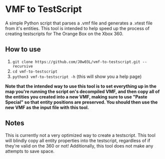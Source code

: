 # VMF to TestScript
A simple Python script that parses a .vmf file and generates a .vtest file from it's entities.
This tool is intended to help speed up the process of creating testscripts for The Orange Box on the Xbox 360.

## How to use
1. `git clone https://github.com/J0w03L/vmf-to-testscript.git --recursive`
2. `cd vmf-to-testscript`
3. `python3 vmf-to-testscript -h` (this will show you a help page)

**Note that the intended way to use this tool is to set everything up in the map you're running the script on's decompiled VMF, and then copy all of the entities you created into a new VMF, making sure to use "Paste Special" so that entity positions are preserved. You should then use the new VMF as the input file with this tool.**

## Notes
This is currently not a very optimized way to create a testscript. This tool will blindly copy all entity properties into the testscript, regardless of if they're valid on the 360 or not!
Additionally, this tool does not make any attempts to save space.